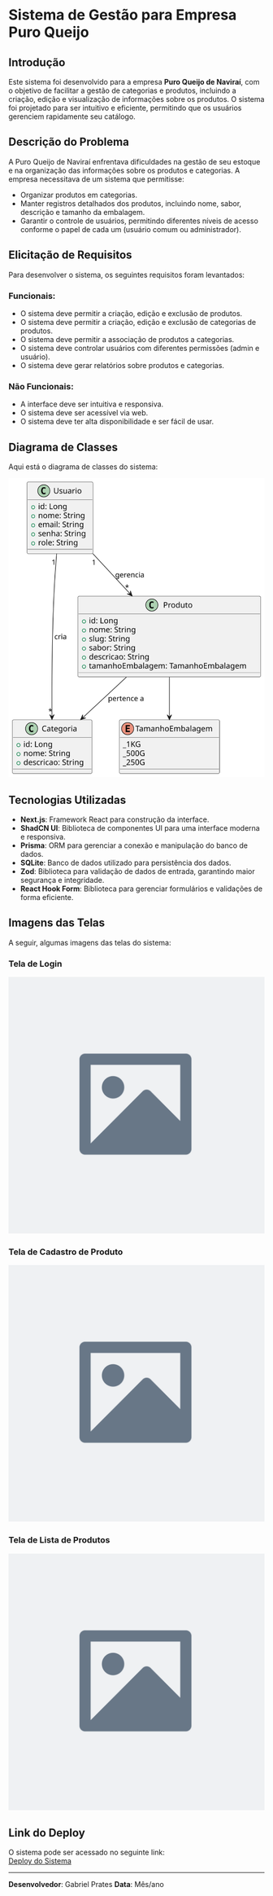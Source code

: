 # Sistema de Gestão para Empresa Puro Queijo

## Introdução

Este sistema foi desenvolvido para a empresa **Puro Queijo de Naviraí**, com o objetivo de facilitar a gestão de categorias e produtos, incluindo a criação, edição e visualização de informações sobre os produtos. O sistema foi projetado para ser intuitivo e eficiente, permitindo que os usuários gerenciem rapidamente seu catálogo.

## Descrição do Problema

A Puro Queijo de Naviraí enfrentava dificuldades na gestão de seu estoque e na organização das informações sobre os produtos e categorias. A empresa necessitava de um sistema que permitisse:

- Organizar produtos em categorias.
- Manter registros detalhados dos produtos, incluindo nome, sabor, descrição e tamanho da embalagem.
- Garantir o controle de usuários, permitindo diferentes níveis de acesso conforme o papel de cada um (usuário comum ou administrador).

## Elicitação de Requisitos

Para desenvolver o sistema, os seguintes requisitos foram levantados:

### Funcionais:
- O sistema deve permitir a criação, edição e exclusão de produtos.
- O sistema deve permitir a criação, edição e exclusão de categorias de produtos.
- O sistema deve permitir a associação de produtos a categorias.
- O sistema deve controlar usuários com diferentes permissões (admin e usuário).
- O sistema deve gerar relatórios sobre produtos e categorias.

### Não Funcionais:
- A interface deve ser intuitiva e responsiva.
- O sistema deve ser acessível via web.
- O sistema deve ter alta disponibilidade e ser fácil de usar.

## Diagrama de Classes

Aqui está o diagrama de classes do sistema:

![Diagrama de Classes](./docs/diagrama-classes.svg)

## Tecnologias Utilizadas

- **Next.js**: Framework React para construção da interface.
- **ShadCN UI**: Biblioteca de componentes UI para uma interface moderna e responsiva.
- **Prisma**: ORM para gerenciar a conexão e manipulação do banco de dados.
- **SQLite**: Banco de dados utilizado para persistência dos dados.
- **Zod**: Biblioteca para validação de dados de entrada, garantindo maior segurança e integridade.
- **React Hook Form**: Biblioteca para gerenciar formulários e validações de forma eficiente.

## Imagens das Telas

A seguir, algumas imagens das telas do sistema:

### Tela de Login
![Tela de Login](./docs/placeholder.svg)

### Tela de Cadastro de Produto
![Tela de Cadastro de Produto](./docs/placeholder.svg)

### Tela de Lista de Produtos
![Tela de Lista de Produtos](./docs/placeholder.svg)

## Link do Deploy

O sistema pode ser acessado no seguinte link:  
[Deploy do Sistema](https://seu-deploy-link.com)

---

**Desenvolvedor**: Gabriel Prates 
**Data**: Mês/ano
